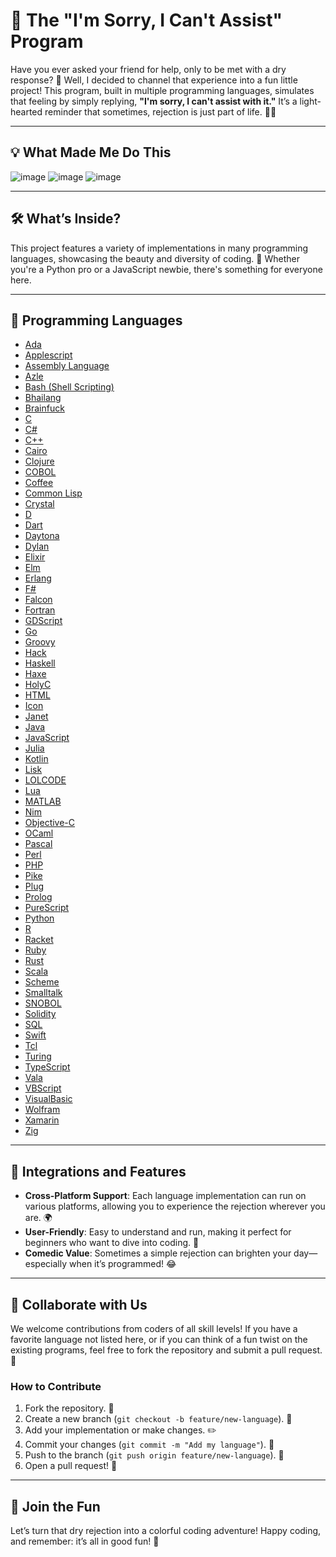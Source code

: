 # 🎉 The "I'm Sorry, I Can't Assist" Program

Have you ever asked your friend for help, only to be met with a dry response? 🤔 Well, I decided to channel that experience into a fun little project! This program, built in multiple programming languages, simulates that feeling by simply replying, **"I'm sorry, I can't assist with it."** It’s a light-hearted reminder that sometimes, rejection is just part of life. 💁‍♂️

---

## 💡 What Made Me Do This

![image](https://github.com/user-attachments/assets/c4321927-ba2f-44ab-871b-66ca967f2173) ![image](https://github.com/user-attachments/assets/a8e72d3c-26c5-46f4-9397-138f83e5e12a) ![image](https://github.com/user-attachments/assets/ea51f813-7255-4ab6-9346-7f215766f9c3)

---

## 🛠️ What’s Inside?

This project features a variety of implementations in many programming languages, showcasing the beauty and diversity of coding. 🌈 Whether you're a Python pro or a JavaScript newbie, there's something for everyone here.

---

## 📁 Programming Languages

- [Ada](/Ada.ada)
- [Applescript](/Applescript.applescript)
- [Assembly Language](/Assembly%20Language.asm)
- [Azle](/Azle.azle)
- [Bash (Shell Scripting)](/Shell%20Scripting%20(Bash).sh)
- [Bhailang](/Bhailang.bhai)
- [Brainfuck](/Brainfuck.bf)
- [C](/c.c)
- [C#](/CSharp.cs)
- [C++](/cplusplus.cpp)
- [Cairo](/Cairo.cairo)
- [Clojure](/Clojure.clj)
- [COBOL](/COBOL.cbl)
- [Coffee](/Coffee.coffee)
- [Common Lisp](/CommonLisp.lisp)
- [Crystal](/Crystal.cr)
- [D](/D.d)
- [Dart](/dart.dart)
- [Daytona](/Daytona.day)
- [Dylan](/Dylan.dyl)
- [Elixir](/elixir.exs)
- [Elm](/Elm.elm)
- [Erlang](/Erlang.erl)
- [F#](/FSharp.fs)
- [Falcon](/Falcon.fal)
- [Fortran](/Fortran.f90)
- [GDScript](/GDScript.gd)
- [Go](/go.go)
- [Groovy](/Groovy.groovy)
- [Hack](/Hack.hack)
- [Haskell](/Haskell.hs)
- [Haxe](/Haxe.hx)
- [HolyC](/HolyC.hc)
- [HTML](/HTML.html)
- [Icon](/Icon.icn)
- [Janet](/Janet.janet)
- [Java](/main.java)
- [JavaScript](javascript.js)
- [Julia](/Julia.jl)
- [Kotlin](/kotlin.kt)
- [Lisk](/Lisk.lisk)
- [LOLCODE](/LOLCODE.lol)
- [Lua](/lua.lua)
- [MATLAB](/MATLAB.m)
- [Nim](/Nim.nim)
- [Objective-C](/Objective-C.m)
- [OCaml](/OCaml.ml)
- [Pascal](/pascal.pas)
- [Perl](/Perl.pl)
- [PHP](/php.php)
- [Pike](/Pike.pike)
- [Plug](/Plug.plg)
- [Prolog](/Prolog.pro)
- [PureScript](/PureScript.purs)
- [Python](/python.py)
- [R](/R.r)
- [Racket](/Racket.rkt)
- [Ruby](/ruby.rb)
- [Rust](/rust.rs)
- [Scala](/scala.scala)
- [Scheme](/Scheme.scm)
- [Smalltalk](/Smalltalk.st)
- [SNOBOL](/SNOBOL.sno)
- [Solidity](/Solidity.sol)
- [SQL](/PL/SQL.sql)
- [Swift](/swift.swift)
- [Tcl](/Tcl.tcl)
- [Turing](/Turing.t)
- [TypeScript](/typescript.ts)
- [Vala](/Vala.vala)
- [VBScript](/VBScript.vbs)
- [VisualBasic](/VisualBasic.vb)
- [Wolfram](/Wolfram.wl)
- [Xamarin](/Xamarin.xaml)
- [Zig](/Zig.zig)

---

## 🚀 Integrations and Features

- **Cross-Platform Support**: Each language implementation can run on various platforms, allowing you to experience the rejection wherever you are. 🌍
- **User-Friendly**: Easy to understand and run, making it perfect for beginners who want to dive into coding. 🐣
- **Comedic Value**: Sometimes a simple rejection can brighten your day—especially when it’s programmed! 😂

---

## 🤝 Collaborate with Us

We welcome contributions from coders of all skill levels! If you have a favorite language not listed here, or if you can think of a fun twist on the existing programs, feel free to fork the repository and submit a pull request. 🙌

### How to Contribute

1. Fork the repository. 🍴
2. Create a new branch (`git checkout -b feature/new-language`). 🌿
3. Add your implementation or make changes. ✏️
4. Commit your changes (`git commit -m "Add my language"`). 📜
5. Push to the branch (`git push origin feature/new-language`). 🚀
6. Open a pull request! 📨

---

## 🎊 Join the Fun

Let’s turn that dry rejection into a colorful coding adventure! Happy coding, and remember: it’s all in good fun! 🎉
